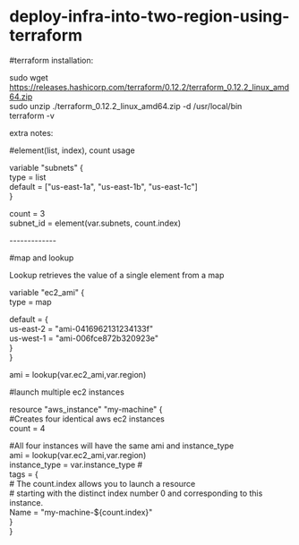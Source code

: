 # deploy-infra-into-two-region-using-terraform

#terraform installation:

sudo wget https://releases.hashicorp.com/terraform/0.12.2/terraform_0.12.2_linux_amd64.zip <br />
sudo unzip ./terraform_0.12.2_linux_amd64.zip -d /usr/local/bin <br />
terraform -v <br />

extra notes:
 
#element(list, index), count usage <br />


variable "subnets" { <br />
   type = list <br />
   default = ["us-east-1a", "us-east-1b", "us-east-1c"] <br />
 } <br />
 
 count = 3 <br />
 subnet_id = element(var.subnets, count.index) <br />
 
 ------------- <br />
 
#map and lookup 

Lookup retrieves the value of a single element from a map <br />

variable "ec2_ami" { <br />
  type = map <br />

  default = { <br />
    us-east-2 = "ami-0416962131234133f" <br />
    us-west-1 = "ami-006fce872b320923e" <br />
  } <br />
} <br />

ami = lookup(var.ec2_ami,var.region)  <br />

#launch multiple ec2 instances

resource "aws_instance" "my-machine" {  <br />
   #Creates four identical aws ec2 instances <br />
  count = 4     <br />
  
  #All four instances will have the same ami and instance_type <br />
  ami = lookup(var.ec2_ami,var.region) <br />
  instance_type = var.instance_type # <br />
  tags = { <br />
    # The count.index allows you to launch a resource <br />
    # starting with the distinct index number 0 and corresponding to this instance. <br />
    Name = "my-machine-${count.index}" <br />
  }<br />
}<br />
 
 
